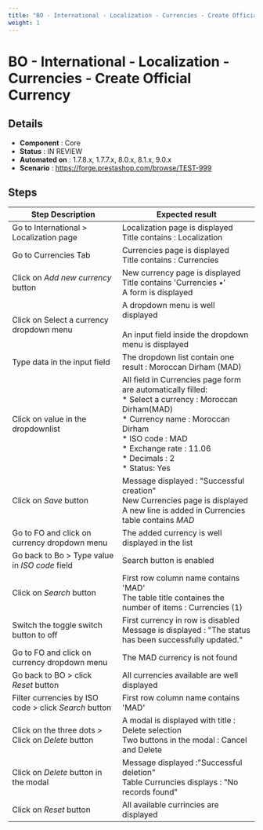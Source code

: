 ```yaml
---
title: "BO - International - Localization - Currencies - Create Official Currency"
weight: 1
---
```


# BO - International - Localization - Currencies - Create Official Currency
## Details
* **Component** : Core
* **Status** : IN REVIEW
* **Automated on** : 1.7.8.x, 1.7.7.x, 8.0.x, 8.1.x, 9.0.x
* **Scenario** : https://forge.prestashop.com/browse/TEST-999

## Steps
| Step Description | Expected result |
| ----- | ----- |
| Go to International > Localization page | Localization page is displayed<br>Title contains : Localization |
| Go to Currencies Tab | Currencies page is displayed<br>Title contains : Currencies |
| Click on *Add new currency* button | New currency page is displayed<br>Title contains 'Currencies •'<br>A form is displayed |
| Click on Select a currency dropdown menu | A dropdown menu is well displayed<br><br>An input field inside the dropdown menu is displayed |
| Type data in the input field | The dropdown list contain one result : Moroccan Dirham (MAD) |
| Click on value in the dropdownlist | All field in Currencies page form are automatically filled:<br> * Select a currency : Moroccan Dirham(MAD)<br> * Currency name : Moroccan Dirham<br> * ISO code : MAD<br> * Exchange rate : 11.06<br> * Decimals : 2<br> * Status: Yes |
| Click on *Save* button | Message displayed : "Successful creation"<br>New Currencies page is displayed<br>A new line is added in Currencies table contains *MAD* |
| Go to FO and click on currency dropdown menu | The added currency is well displayed in the list |
| Go back to Bo > Type value in *ISO code* field | Search button is enabled |
| Click on *Search* button | First row column name contains 'MAD'<br>The table title containes the number of items : Currencies (1) |
| Switch the toggle switch button to off | First currency in row is disabled<br>Message is displayed : "The status has been successfully updated." |
| Go to FO and click on currency dropdown menu | The MAD currency is not found |
| Go back to BO > click  *Reset* button | All currencies available are well displayed |
| Filter currencies by ISO code > click *Search* button | First row column name contains 'MAD' |
| Click on the three dots > Click on *Delete* button | A modal is displayed with title : Delete selection<br>Two buttons in the modal : Cancel and Delete |
| Click on *Delete* button in the modal | Message displayed :"Successful deletion"<br>Table Curruncies displays : "No records found" |
| Click on *Reset* button | All available currincies are displayed |
